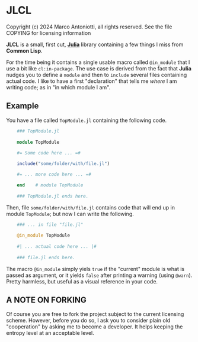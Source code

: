 # JLCL

Copyright (c) 2024 Marco Antoniotti, all rights reserved.
See the file COPYING for licensing information


**JLCL** is a small, first cut, [**Julia**](https://julialang.org)
library containing a few things I miss from **Common Lisp**.

For the time being it contains a single usable macro called
`@in_module` that I use a bit like `cl:in-package`.  The use case is
derived from the fact that **Julia** nudges you to define a `module`
and then to `include` several files containing actual code.  I like to
have a first "declaration" that tells me *where* I am writing code; as
in "in which module I am".


## Example

You have a file called `TopModule.jl` containing the following code.

```julia
    ### TopModule.jl
	
	module TopModule
	
    #= Some code here ... =#

	include("some/folder/with/file.jl")

	#= ... more code here ... =#

	end    # module TopModule
	
	### TopModule.jl ends here.
```

Then, file `some/folder/with/file.jl` contains code that will end
up in module `TopModule`; but now I can write the following.

```julia
    ### ... in file "file.jl"
	
	@in_module TopModule
	
	#| ... actual code here ... |#
	
	### file.jl ends here.
```

The macro `@in_module` simply yiels `true` if the "current" module is
what is passed as argument, or it yields `false` after printing a
warning (using `@warn`).  Pretty harmless, but useful as a visual
reference in your code.


## A NOTE ON FORKING

Of course you are free to fork the project subject to the current
licensing scheme.  However, before you do so, I ask you to consider
plain old "cooperation" by asking me to become a developer.
It helps keeping the entropy level at an acceptable level.

